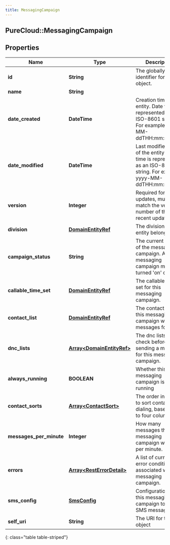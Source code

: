 ```yaml
---
title: MessagingCampaign
---
```

## PureCloud::MessagingCampaign

## Properties

|Name | Type | Description | Notes|
|------------ | ------------- | ------------- | -------------|
| **id** | **String** | The globally unique identifier for the object. | [optional] |
| **name** | **String** |  | [optional] |
| **date_created** | **DateTime** | Creation time of the entity. Date time is represented as an ISO-8601 string. For example: yyyy-MM-ddTHH:mm:ss.SSSZ | [optional] |
| **date_modified** | **DateTime** | Last modified time of the entity. Date time is represented as an ISO-8601 string. For example: yyyy-MM-ddTHH:mm:ss.SSSZ | [optional] |
| **version** | **Integer** | Required for updates, must match the version number of the most recent update | [optional] |
| **division** | [**DomainEntityRef**](DomainEntityRef.html) | The division this entity belongs to. | [optional] |
| **campaign_status** | **String** | The current status of the messaging campaign. A messaging campaign may be turned &#39;on&#39; or &#39;off&#39;. | [optional] |
| **callable_time_set** | [**DomainEntityRef**](DomainEntityRef.html) | The callable time set for this messaging campaign. | [optional] |
| **contact_list** | [**DomainEntityRef**](DomainEntityRef.html) | The contact list that this messaging campaign will send messages for. | |
| **dnc_lists** | [**Array&lt;DomainEntityRef&gt;**](DomainEntityRef.html) | The dnc lists to check before sending a message for this messaging campaign. | [optional] |
| **always_running** | **BOOLEAN** | Whether this messaging campaign is always running | [optional] |
| **contact_sorts** | [**Array&lt;ContactSort&gt;**](ContactSort.html) | The order in which to sort contacts for dialing, based on up to four columns. | [optional] |
| **messages_per_minute** | **Integer** | How many messages this messaging campaign will send per minute. | |
| **errors** | [**Array&lt;RestErrorDetail&gt;**](RestErrorDetail.html) | A list of current error conditions associated with this messaging campaign. | [optional] |
| **sms_config** | [**SmsConfig**](SmsConfig.html) | Configuration for this messaging campaign to send SMS messages. | [optional] |
| **self_uri** | **String** | The URI for this object | [optional] |
{: class="table table-striped"}


